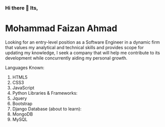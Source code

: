 ### Hi there 👋 Its, 

# Mohammad Faizan Ahmad
Looking for an entry-level position as a Software Engineer in a dynamic firm that values my analytical and technical skills and provides scope for updating my knowledge, I seek a company that will help me contribute to its development while concurrently aiding my personal growth.

Languages Known:
  1. HTML5
  1. CSS3
  1. JavaScript
  1. Python
Libraries & Frameworks:
  1. Jquery
  1. Bootstrap
  1. Django 
Database (about to learn):
  1. MongoDB
  1. MySQL

